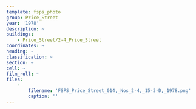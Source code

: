 ```yaml
---
template: fsps_photo
group: Price_Street
year: '1978'
description: ~
buildings:
    - Price_Street/2-4_Price_Street
coordinates: ~
heading: ~
classification: ~
section: ~
cell: ~
film_roll: ~
files:
    -
        filename: 'FSPS_Price_Street_014,_Nos_2-4,_15-3-D,_1978.png'
        caption: ''
---
```

